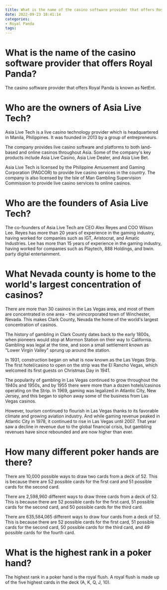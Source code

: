 ```yaml
---
title: What is the name of the casino software provider that offers Royal Panda
date: 2022-09-23 18:41:14
categories:
- Royal Panda
tags:
---
```



#  What is the name of the casino software provider that offers Royal Panda?

The casino software provider that offers Royal Panda is known as NetEnt.

#  Who are the owners of Asia Live Tech?

Asia Live Tech is a live casino technology provider which is headquartered in Manila, Philippines. It was founded in 2013 by a group of entrepreneurs.

The company provides live casino software and platforms to both land-based and online casinos throughout Asia. Some of the company's key products include Asia Live Casino, Asia Live Dealer, and Asia Live Bet.

Asia Live Tech is licensed by the Philippine Amusement and Gaming Corporation (PAGCOR) to provide live casino services in the country. The company is also licensed by the Isle of Man Gambling Supervision Commission to provide live casino services to online casinos.

# Who are the founders of Asia Live Tech?

The co-founders of Asia Live Tech are CEO Alex Reyes and COO Wilson Lee. Reyes has more than 20 years of experience in the gaming industry, having worked for companies such as IGT, Aristocrat, and Amatic Industries. Lee has more than 15 years of experience in the gaming industry, having worked for companies such as Playtech, 888 Holdings, and bwin. party digital entertainment.

#  What Nevada county is home to the world's largest concentration of casinos?

There are more than 30 casinos in the Las Vegas area, and most of them are concentrated in one area - the unincorporated town of Winchester, Nevada. This makes Clark County, Nevada the home of the world's largest concentration of casinos.

The history of gambling in Clark County dates back to the early 1800s, when pioneers would stop at Mormon Station on their way to California. Gambling was legal at the time, and soon a small settlement known as "Lower Virgin Valley" sprung up around the station.

In 1931, construction began on what is now known as the Las Vegas Strip. The first hotel/casino to open on the strip was the El Rancho Vegas, which welcomed its first guests on Christmas Day in 1941.

The popularity of gambling in Las Vegas continued to grow throughout the 1940s and 1950s, and by 1955 there were more than a dozen hotels/casinos operating on the Strip. In 1969, gaming was legalized in Atlantic City, New Jersey, and this began to siphon away some of the business from Las Vegas casinos.

However, tourism continued to flourish in Las Vegas thanks to its favorable climate and growing aviation industry. And while gaming revenue peaked in Atlantic City in 1978, it continued to rise in Las Vegas until 2007. That year saw a decline in revenue due to the global financial crisis, but gambling revenues have since rebounded and are now higher than ever.

#  How many different poker hands are there?

There are 10,000 possible ways to draw two cards from a deck of 52. This is because there are 52 possible cards for the first card and 51 possible cards for the second card.

There are 2,598,960 different ways to draw three cards from a deck of 52. This is because there are 52 possible cards for the first card, 51 possible cards for the second card, and 50 possible cards for the third card.

There are 635,584,065 different ways to draw four cards from a deck of 52. This is because there are 52 possible cards for the first card, 51 possible cards for the second card, 50 possible cards for the third card, and 49 possible cards for the fourth card.

#  What is the highest rank in a poker hand?

The highest rank in a poker hand is the royal flush. A royal flush is made up of the five highest cards in the deck (A, K, Q, J, 10).